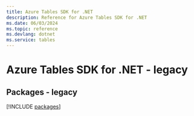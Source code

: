 ```yaml
---
title: Azure Tables SDK for .NET
description: Reference for Azure Tables SDK for .NET
ms.date: 06/03/2024
ms.topic: reference
ms.devlang: dotnet
ms.service: tables
---
```

# Azure Tables SDK for .NET - legacy
## Packages - legacy
[!INCLUDE [packages](tables-index.md)]